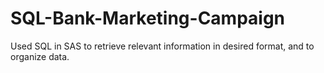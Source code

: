 # SQL-Bank-Marketing-Campaign
Used SQL in SAS to retrieve relevant information in desired format, and to organize data.
